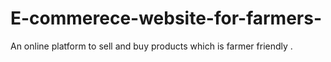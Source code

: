 # E-commerece-website-for-farmers-
An online platform to sell and buy products which is farmer friendly .
